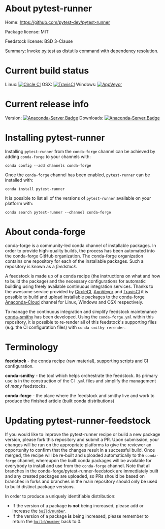 About pytest-runner
===================

Home: https://github.com/pytest-dev/pytest-runner

Package license: MIT

Feedstock license: BSD 3-Clause

Summary: Invoke py.test as distutils command with dependency resolution.



Current build status
====================

Linux: [![Circle CI](https://circleci.com/gh/conda-forge/pytest-runner-feedstock.svg?style=shield)](https://circleci.com/gh/conda-forge/pytest-runner-feedstock)
OSX: [![TravisCI](https://travis-ci.org/conda-forge/pytest-runner-feedstock.svg?branch=master)](https://travis-ci.org/conda-forge/pytest-runner-feedstock)
Windows: [![AppVeyor](https://ci.appveyor.com/api/projects/status/github/conda-forge/pytest-runner-feedstock?svg=True)](https://ci.appveyor.com/project/conda-forge/pytest-runner-feedstock/branch/master)

Current release info
====================
Version: [![Anaconda-Server Badge](https://anaconda.org/conda-forge/pytest-runner/badges/version.svg)](https://anaconda.org/conda-forge/pytest-runner)
Downloads: [![Anaconda-Server Badge](https://anaconda.org/conda-forge/pytest-runner/badges/downloads.svg)](https://anaconda.org/conda-forge/pytest-runner)

Installing pytest-runner
========================

Installing `pytest-runner` from the `conda-forge` channel can be achieved by adding `conda-forge` to your channels with:

```
conda config --add channels conda-forge
```

Once the `conda-forge` channel has been enabled, `pytest-runner` can be installed with:

```
conda install pytest-runner
```

It is possible to list all of the versions of `pytest-runner` available on your platform with:

```
conda search pytest-runner --channel conda-forge
```


About conda-forge
=================

conda-forge is a community-led conda channel of installable packages.
In order to provide high-quality builds, the process has been automated into the
conda-forge GitHub organization. The conda-forge organization contains one repository
for each of the installable packages. Such a repository is known as a *feedstock*.

A feedstock is made up of a conda recipe (the instructions on what and how to build
the package) and the necessary configurations for automatic building using freely
available continuous integration services. Thanks to the awesome service provided by
[CircleCI](https://circleci.com/), [AppVeyor](http://www.appveyor.com/)
and [TravisCI](https://travis-ci.org/) it is possible to build and upload installable
packages to the [conda-forge](https://anaconda.org/conda-forge)
[Anaconda-Cloud](http://docs.anaconda.org/) channel for Linux, Windows and OSX respectively.

To manage the continuous integration and simplify feedstock maintenance
[conda-smithy](http://github.com/conda-forge/conda-smithy) has been developed.
Using the ``conda-forge.yml`` within this repository, it is possible to re-render all of
this feedstock's supporting files (e.g. the CI configuration files) with ``conda smithy rerender``.


Terminology
===========

**feedstock** - the conda recipe (raw material), supporting scripts and CI configuration.

**conda-smithy** - the tool which helps orchestrate the feedstock.
                   Its primary use is in the construction of the CI ``.yml`` files
                   and simplify the management of *many* feedstocks.

**conda-forge** - the place where the feedstock and smithy live and work to
                  produce the finished article (built conda distributions)


Updating pytest-runner-feedstock
================================

If you would like to improve the pytest-runner recipe or build a new
package version, please fork this repository and submit a PR. Upon submission,
your changes will be run on the appropriate platforms to give the reviewer an
opportunity to confirm that the changes result in a successful build. Once
merged, the recipe will be re-built and uploaded automatically to the
`conda-forge` channel, whereupon the built conda packages will be available for
everybody to install and use from the `conda-forge` channel.
Note that all branches in the conda-forge/pytest-runner-feedstock are
immediately built and any created packages are uploaded, so PRs should be based
on branches in forks and branches in the main repository should only be used to
build distinct package versions.

In order to produce a uniquely identifiable distribution:
 * If the version of a package **is not** being increased, please add or increase
   the [``build/number``](http://conda.pydata.org/docs/building/meta-yaml.html#build-number-and-string).
 * If the version of a package **is** being increased, please remember to return
   the [``build/number``](http://conda.pydata.org/docs/building/meta-yaml.html#build-number-and-string)
   back to 0.
